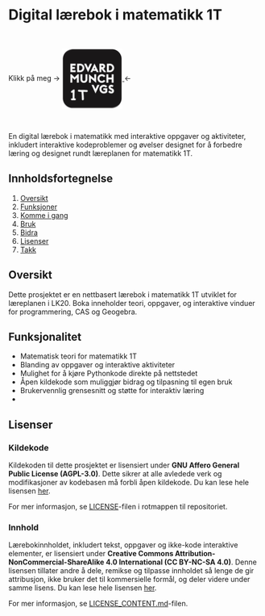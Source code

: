 # Digital lærebok i matematikk 1T

<br>

Klikk på meg $\to$ <a href="https://reneaas.github.io/matematikk_1t/">
    <img src="./logo/evg_logo_med_1T.jpg" alt="Munchboka badge" width="120" height="auto" style="vertical-align: middle;">
</a>
$\gets$

<br>

<!-- [![Munchboka badge](./logo/evg_logo_med_1T.jpg)](https://reneaas.github.io/matematikk_1t/)

-->


En digital lærebok i matematikk med interaktive oppgaver og aktiviteter, inkludert interaktive kodeproblemer og øvelser designet for å forbedre læring og designet rundt læreplanen for matematikk 1T. 

## Innholdsfortegnelse
1. [Oversikt](#oversikt)
2. [Funksjoner](#funksjoner)
3. [Komme i gang](#komme-i-gang)
4. [Bruk](#bruk)
5. [Bidra](#bidra)
6. [Lisenser](#lisenser)
7. [Takk](#takk)

## Oversikt

Dette prosjektet er en nettbasert lærebok i matematikk 1T utviklet for læreplanen i LK20. Boka inneholder teori, oppgaver, og interaktive vinduer for programmering, CAS og Geogebra.

## Funksjonalitet

- Matematisk teori for matematikk 1T
- Blanding av oppgaver og interaktive aktiviteter
- Mulighet for å kjøre Pythonkode direkte på nettstedet
- Åpen kildekode som muliggjør bidrag og tilpasning til egen bruk
- Brukervennlig grensesnitt og støtte for interaktiv læring
- 


## Lisenser

### Kildekode

Kildekoden til dette prosjektet er lisensiert under **GNU Affero General Public License (AGPL-3.0)**. Dette sikrer at alle avledede verk og modifikasjoner av kodebasen må forbli åpen kildekode. Du kan lese hele lisensen [her](https://www.gnu.org/licenses/agpl-3.0.en.html).

For mer informasjon, se [LICENSE](LICENSE)-filen i rotmappen til repositoriet.

### Innhold

Lærebokinnholdet, inkludert tekst, oppgaver og ikke-kode interaktive elementer, er lisensiert under **Creative Commons Attribution-NonCommercial-ShareAlike 4.0 International (CC BY-NC-SA 4.0)**. Denne lisensen tillater andre å dele, remikse og tilpasse innholdet så lenge de gir attribusjon, ikke bruker det til kommersielle formål, og deler videre under samme lisens. Du kan lese hele lisensen [her](https://creativecommons.org/licenses/by-nc-sa/4.0/legalcode).

For mer informasjon, se [LICENSE_CONTENT.md](LICENSE_CONTENT.md)-filen.


